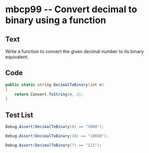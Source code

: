 # mbcp99 -- Convert decimal to binary using a function

## Text

Write a function to convert the given decimal number to its binary equivalent.

## Code

```csharp
public static string DecimalToBinary(int n) 
{ 
    return Convert.ToString(n, 2); 
}
```

## Test List

```csharp
Debug.Assert(DecimalToBinary(8) == "1000");
```

```csharp
Debug.Assert(DecimalToBinary(18) == "10010");
```

```csharp
Debug.Assert(DecimalToBinary(7) == "111");
```
